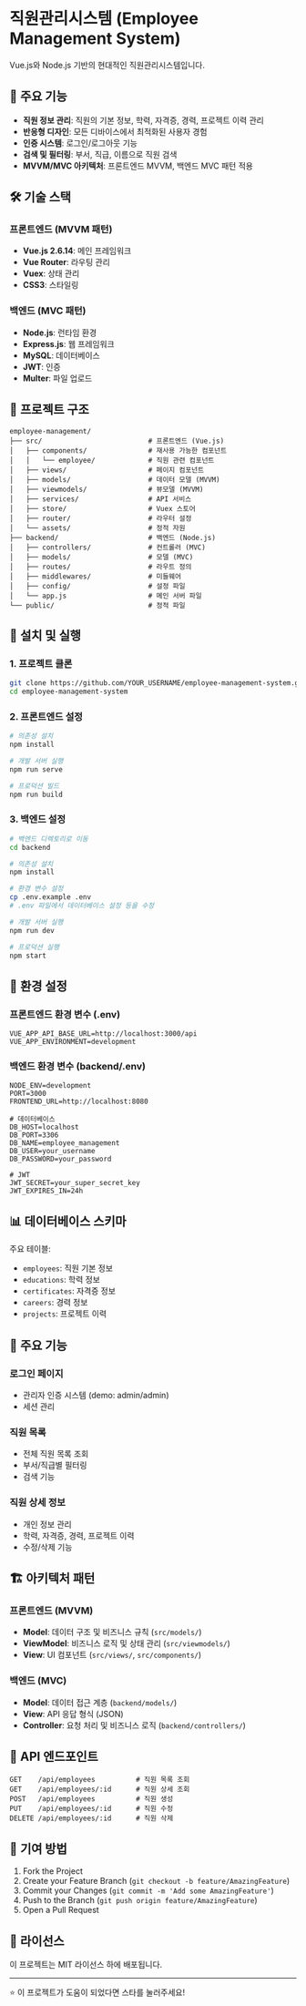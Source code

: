 # 직원관리시스템 (Employee Management System)

Vue.js와 Node.js 기반의 현대적인 직원관리시스템입니다.

## 🚀 주요 기능

- **직원 정보 관리**: 직원의 기본 정보, 학력, 자격증, 경력, 프로젝트 이력 관리
- **반응형 디자인**: 모든 디바이스에서 최적화된 사용자 경험
- **인증 시스템**: 로그인/로그아웃 기능
- **검색 및 필터링**: 부서, 직급, 이름으로 직원 검색
- **MVVM/MVC 아키텍처**: 프론트엔드 MVVM, 백엔드 MVC 패턴 적용

## 🛠️ 기술 스택

### 프론트엔드 (MVVM 패턴)
- **Vue.js 2.6.14**: 메인 프레임워크
- **Vue Router**: 라우팅 관리
- **Vuex**: 상태 관리
- **CSS3**: 스타일링

### 백엔드 (MVC 패턴)
- **Node.js**: 런타임 환경
- **Express.js**: 웹 프레임워크
- **MySQL**: 데이터베이스
- **JWT**: 인증
- **Multer**: 파일 업로드

## 📁 프로젝트 구조

```
employee-management/
├── src/                          # 프론트엔드 (Vue.js)
│   ├── components/               # 재사용 가능한 컴포넌트
│   │   └── employee/             # 직원 관련 컴포넌트
│   ├── views/                    # 페이지 컴포넌트
│   ├── models/                   # 데이터 모델 (MVVM)
│   ├── viewmodels/               # 뷰모델 (MVVM)
│   ├── services/                 # API 서비스
│   ├── store/                    # Vuex 스토어
│   ├── router/                   # 라우터 설정
│   └── assets/                   # 정적 자원
├── backend/                      # 백엔드 (Node.js)
│   ├── controllers/              # 컨트롤러 (MVC)
│   ├── models/                   # 모델 (MVC)
│   ├── routes/                   # 라우트 정의
│   ├── middlewares/              # 미들웨어
│   ├── config/                   # 설정 파일
│   └── app.js                    # 메인 서버 파일
└── public/                       # 정적 파일
```

## 🚀 설치 및 실행

### 1. 프로젝트 클론
```bash
git clone https://github.com/YOUR_USERNAME/employee-management-system.git
cd employee-management-system
```

### 2. 프론트엔드 설정
```bash
# 의존성 설치
npm install

# 개발 서버 실행
npm run serve

# 프로덕션 빌드
npm run build
```

### 3. 백엔드 설정
```bash
# 백엔드 디렉토리로 이동
cd backend

# 의존성 설치
npm install

# 환경 변수 설정
cp .env.example .env
# .env 파일에서 데이터베이스 설정 등을 수정

# 개발 서버 실행
npm run dev

# 프로덕션 실행
npm start
```

## 🔧 환경 설정

### 프론트엔드 환경 변수 (.env)
```env
VUE_APP_API_BASE_URL=http://localhost:3000/api
VUE_APP_ENVIRONMENT=development
```

### 백엔드 환경 변수 (backend/.env)
```env
NODE_ENV=development
PORT=3000
FRONTEND_URL=http://localhost:8080

# 데이터베이스
DB_HOST=localhost
DB_PORT=3306
DB_NAME=employee_management
DB_USER=your_username
DB_PASSWORD=your_password

# JWT
JWT_SECRET=your_super_secret_key
JWT_EXPIRES_IN=24h
```

## 📊 데이터베이스 스키마

주요 테이블:
- `employees`: 직원 기본 정보
- `educations`: 학력 정보
- `certificates`: 자격증 정보
- `careers`: 경력 정보
- `projects`: 프로젝트 이력

## 🎯 주요 기능

### 로그인 페이지
- 관리자 인증 시스템 (demo: admin/admin)
- 세션 관리

### 직원 목록
- 전체 직원 목록 조회
- 부서/직급별 필터링
- 검색 기능

### 직원 상세 정보
- 개인 정보 관리
- 학력, 자격증, 경력, 프로젝트 이력
- 수정/삭제 기능

## 🏗️ 아키텍처 패턴

### 프론트엔드 (MVVM)
- **Model**: 데이터 구조 및 비즈니스 규칙 (`src/models/`)
- **ViewModel**: 비즈니스 로직 및 상태 관리 (`src/viewmodels/`)
- **View**: UI 컴포넌트 (`src/views/`, `src/components/`)

### 백엔드 (MVC)
- **Model**: 데이터 접근 계층 (`backend/models/`)
- **View**: API 응답 형식 (JSON)
- **Controller**: 요청 처리 및 비즈니스 로직 (`backend/controllers/`)

## 🔄 API 엔드포인트

```
GET    /api/employees          # 직원 목록 조회
GET    /api/employees/:id      # 직원 상세 조회
POST   /api/employees          # 직원 생성
PUT    /api/employees/:id      # 직원 수정
DELETE /api/employees/:id      # 직원 삭제
```

## 🤝 기여 방법

1. Fork the Project
2. Create your Feature Branch (`git checkout -b feature/AmazingFeature`)
3. Commit your Changes (`git commit -m 'Add some AmazingFeature'`)
4. Push to the Branch (`git push origin feature/AmazingFeature`)
5. Open a Pull Request

## 📝 라이선스

이 프로젝트는 MIT 라이선스 하에 배포됩니다.

---

⭐ 이 프로젝트가 도움이 되었다면 스타를 눌러주세요!
